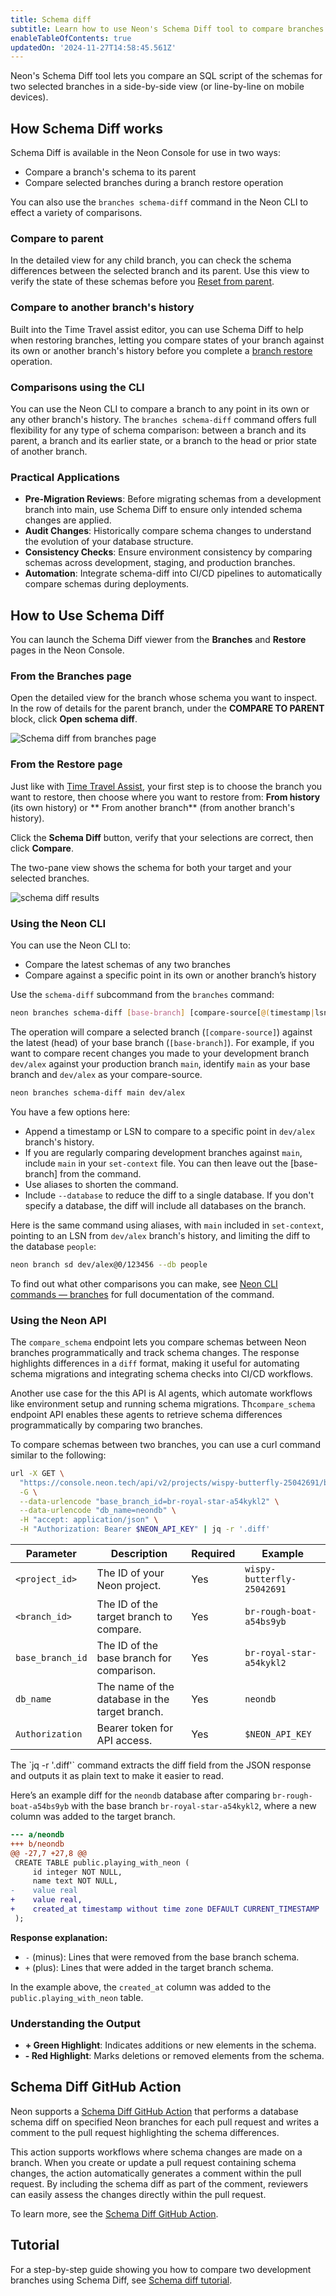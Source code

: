 ```yaml
---
title: Schema diff
subtitle: Learn how to use Neon's Schema Diff tool to compare branches of your database
enableTableOfContents: true
updatedOn: '2024-11-27T14:58:45.561Z'
---
```


Neon's Schema Diff tool lets you compare an SQL script of the schemas for two selected branches in a side-by-side view (or line-by-line on mobile devices).

## How Schema Diff works

Schema Diff is available in the Neon Console for use in two ways:

- Compare a branch's schema to its parent
- Compare selected branches during a branch restore operation

You can also use the `branches schema-diff` command in the Neon CLI to effect a variety of comparisons.

### Compare to parent

In the detailed view for any child branch, you can check the schema differences between the selected branch and its parent. Use this view to verify the state of these schemas before you [Reset from parent](/docs/guides/reset-from-parent).

### Compare to another branch's history

Built into the Time Travel assist editor, you can use Schema Diff to help when restoring branches, letting you compare states of your branch against its own or another branch's history before you complete a [branch restore](/docs/guides/branch-restore) operation.

### Comparisons using the CLI

You can use the Neon CLI to compare a branch to any point in its own or any other branch's history. The `branches schema-diff` command offers full flexibility for any type of schema comparison: between a branch and its parent, a branch and its earlier state, or a branch to the head or prior state of another branch.

### Practical Applications

- **Pre-Migration Reviews**: Before migrating schemas from a development branch into main, use Schema Diff to ensure only intended schema changes are applied.
- **Audit Changes**: Historically compare schema changes to understand the evolution of your database structure.
- **Consistency Checks**: Ensure environment consistency by comparing schemas across development, staging, and production branches.
- **Automation**: Integrate schema-diff into CI/CD pipelines to automatically compare schemas during deployments.

## How to Use Schema Diff

You can launch the Schema Diff viewer from the **Branches** and **Restore** pages in the Neon Console.

### From the Branches page

Open the detailed view for the branch whose schema you want to inspect. In the row of details for the parent branch, under the **COMPARE TO PARENT** block, click **Open schema diff**.

![Schema diff from branches page](/docs/guides/schema_diff_compare_parent.png)

### From the Restore page

Just like with [Time Travel Assist](/docs/guides/branch-restore#using-time-travel-assist), your first step is to choose the branch you want to restore, then choose where you want to restore from: **From history** (its own history) or ** From another branch** (from another branch's history).

Click the **Schema Diff** button, verify that your selections are correct, then click **Compare**.

The two-pane view shows the schema for both your target and your selected branches.

![schema diff results](/docs/guides/schema_diff_result.png)

### Using the Neon CLI

You can use the Neon CLI to:

- Compare the latest schemas of any two branches
- Compare against a specific point in its own or another branch’s history

Use the `schema-diff` subcommand from the `branches` command:

```bash
neon branches schema-diff [base-branch] [compare-source[@(timestamp|lsn)]]
```

The operation will compare a selected branch (`[compare-source]`) against the latest (head) of your base branch (`[base-branch]`). For example, if you want to compare recent changes you made to your development branch `dev/alex` against your production branch `main`, identify `main` as your base branch and `dev/alex` as your compare-source.

```bash
neon branches schema-diff main dev/alex
```

You have a few options here:

- Append a timestamp or LSN to compare to a specific point in `dev/alex` branch's history.
- If you are regularly comparing development branches against `main`, include `main` in your `set-context` file. You can then leave out the [base-branch] from the command.
- Use aliases to shorten the command.
- Include `--database` to reduce the diff to a single database. If you don't specify a database, the diff will include all databases on the branch.

Here is the same command using aliases, with `main` included in `set-context`, pointing to an LSN from `dev/alex` branch's history, and limiting the diff to the database `people`:

```bash
neon branch sd dev/alex@0/123456 --db people
```

To find out what other comparisons you can make, see [Neon CLI commands — branches](/docs/reference/cli-branches#schema-diff) for full documentation of the command.

### Using the Neon API

The `compare_schema` endpoint lets you compare schemas between Neon branches programmatically and track schema changes. The response highlights differences in a `diff` format, making it useful for automating schema migrations and integrating schema checks into CI/CD workflows.

Another use case for the this API is AI agents, which automate workflows like environment setup and running schema migrations. Th`compare_schema` endpoint API enables these agents to retrieve schema differences programmatically by comparing two branches.

To compare schemas between two branches, you can use a curl command similar to the following:

```bash
url -X GET \
  "https://console.neon.tech/api/v2/projects/wispy-butterfly-25042691/branches/br-rough-boat-a54bs9yb/compare_schema" \
  -G \
  --data-urlencode "base_branch_id=br-royal-star-a54kykl2" \
  --data-urlencode "db_name=neondb" \
  -H "accept: application/json" \
  -H "Authorization: Bearer $NEON_API_KEY" | jq -r '.diff'
```

| Parameter        | Description                                    | Required | Example                    |
| ---------------- | ---------------------------------------------- | -------- | -------------------------- |
| `<project_id>`   | The ID of your Neon project.                   | Yes      | `wispy-butterfly-25042691` |
| `<branch_id>`    | The ID of the target branch to compare.        | Yes      | `br-rough-boat-a54bs9yb`   |
| `base_branch_id` | The ID of the base branch for comparison.      | Yes      | `br-royal-star-a54kykl2`   |
| `db_name`        | The name of the database in the target branch. | Yes      | `neondb`                   |
| `Authorization`  | Bearer token for API access.                   | Yes      | `$NEON_API_KEY`            |

<Admonition type="note">
The `jq -r '.diff'` command extracts the diff field from the JSON response and outputs it as plain text to make it easier to read.
</Admonition>

Here’s an example diff for the `neondb` database after comparing `br-rough-boat-a54bs9yb` with the base branch `br-royal-star-a54kykl2`, where a new column was added to the target branch.

```diff
--- a/neondb
+++ b/neondb
@@ -27,7 +27,8 @@
 CREATE TABLE public.playing_with_neon (
     id integer NOT NULL,
     name text NOT NULL,
-    value real
+    value real,
+    created_at timestamp without time zone DEFAULT CURRENT_TIMESTAMP
 );
```

**Response explanation:**

- `-` (minus): Lines that were removed from the base branch schema.
- `+` (plus): Lines that were added in the target branch schema.

In the example above, the `created_at` column was added to the `public.playing_with_neon` table.

### Understanding the Output

- **+ Green Highlight**: Indicates additions or new elements in the schema.
- **- Red Highlight**: Marks deletions or removed elements from the schema.

## Schema Diff GitHub Action

Neon supports a [Schema Diff GitHub Action](/docs/guides/branching-github-actions#schema-diff-action) that performs a database schema diff on specified Neon branches for each pull request and writes a comment to the pull request highlighting the schema differences.

This action supports workflows where schema changes are made on a branch. When you create or update a pull request containing schema changes, the action automatically generates a comment within the pull request. By including the schema diff as part of the comment, reviewers can easily assess the changes directly within the pull request.

To learn more, see the [Schema Diff GitHub Action](/docs/guides/branching-github-actions#schema-diff-action).

## Tutorial

For a step-by-step guide showing you how to compare two development branches using Schema Diff, see [Schema diff tutorial](/docs/guides/schema-diff-tutorial).
